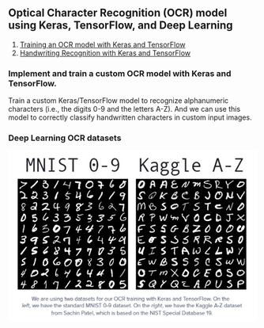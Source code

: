 ## Optical Character Recognition (OCR) model using Keras, TensorFlow, and Deep Learning

1. [Training an OCR model with Keras and TensorFlow](https://github.com/shejz/OCR/tree/main/OCR%20with%20Keras%2C%20TensorFlow%2C%20and%20Deep%20Learning) 
2. [Handwriting Recognition with Keras and TensorFlow](https://github.com/shejz/OCR/tree/main/Handwriting%20Recognition)

### Implement and train a custom OCR model with Keras and TensorFlow.
Train a custom Keras/TensorFlow model to recognize alphanumeric characters (i.e., the digits 0-9 and the letters A-Z). And we can use this model to correctly classify handwritten characters in custom input images.

### Deep Learning OCR datasets

![](https://github.com/shejz/OCR/blob/main/OCR%20with%20Keras%2C%20TensorFlow%2C%20and%20Deep%20Learning/ocr_datasets.jpg)

